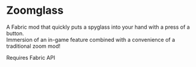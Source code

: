 # Zoomglass
A Fabric mod that quickly puts a spyglass into your hand with a press of a button.  
Immersion of an in-game feature combined with a convenience of a traditional zoom mod!

Requires Fabric API
